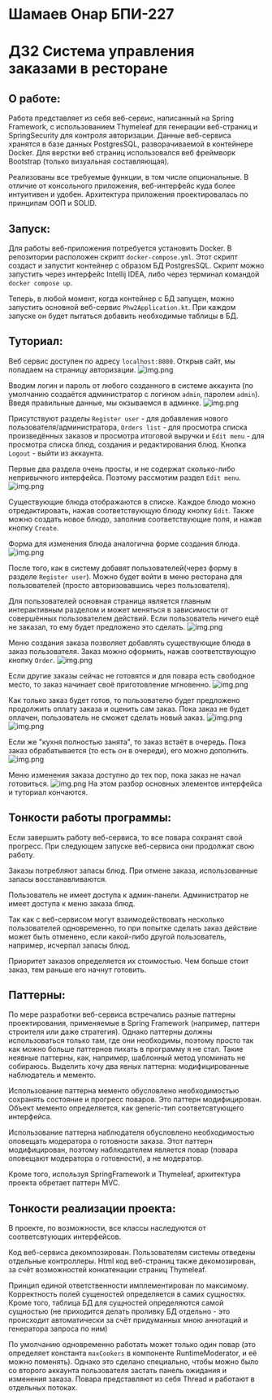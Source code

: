 # Шамаев Онар БПИ-227
# ДЗ2 Система управления заказами в ресторане
## О работе:
Работа представляет из себя веб-сервис, написанный на Spring Framework,
с использованием Thymeleaf для генерации веб-страниц и SpringSecurity для контроля авторизации.
Данные веб-сервиса хранятся в базе данных PostgresSQL, разворачиваемой в контейнере Docker. Для верстки веб страниц использовался
веб фреймворк Bootstrap (только визуальная составляющая).

Реализованы все требуемые функции, в том числе опциональные.
В отличие от консольного приложения, веб-интерфейс куда более интуитивен и удобен.
Архитектура приложения проектировалась по принципам ООП и SOLID.
## Запуск:
Для работы веб-приложения потребуется установить Docker. В репозитории расположен скрипт
`docker-compose.yml`. Этот скрипт создаст и запустит контейнер с образом БД PostgresSQL.
Скрипт можно запустить через интерфейс Intellij IDEA, либо через терминал командой `docker compose up`.

Теперь, в любой момент, когда контейнер с БД запущен,
можно запустить основной веб-сервис `Phw2Application.kt`.
При каждом запуске он будет пытаться добавить необходимые таблицы в БД.

## Туториал:
Веб сервис доступен по адресу `localhost:8080`.
Открыв сайт, мы попадаем на страницу авторизации.
![img.png](assets/img.png)

Вводим логин и пароль от любого созданного в системе аккаунта
(по умолчанию создаётся администратор с логином `admin`, паролем `admin`).
Введя правильные данные, мы окзываемся в админке.
![img.png](assets/img2.png)

Присутствуют разделы `Register user` - для добавления нового пользователя/администратора,
`Orders list` - для просмотра списка произведённых заказов и просмотра итоговой выручки и
`Edit menu` - для просмотра списка блюд, создания и редактирования блюд. Кнопка `Logout` - выйти из аккаунта.

Первые два раздела очень просты, и не содержат сколько-либо непривычного интерфейса.
Поэтому рассмотим раздел `Edit menu`.
![img.png](assets/img3.png)

Существующие блюда отображаются в списке. Каждое блюдо можно отредактировать,
нажав соответствующую блюду кнопку `Edit`. Также можно создать новое блюдо, заполнив соответствующие
поля, и нажав кнопку `Create`.

Форма для изменения блюда аналогична форме создания блюда.
![img.png](assets/img4.png)

После того, как в систему добавят пользователей(через форму в разделе `Register user`).
Можно будет войти в меню ресторана для пользователей (просто авторизовавшись через пользователя).

Для пользователей основная страница является главным интерактивным разделом
и может меняться в зависимости от совершённых пользователем действий.
Если пользователь ничего ещё не заказал, то ему будет предложено это сделать.
![img.png](assets/img5.png)

Меню создания заказа позволяет добавлять существующие блюда в заказ пользователя.
Заказ можно оформить, нажав соответствующую кнопку `Order`.
![img.png](assets/img6.png)

Если другие заказы сейчас не готовятся и для повара есть свободное место, то
заказ начинает своё приготовление мгновенно.
![img.png](assets/img7.png)

Как только заказ будет готов, то пользователю будет предложено продолжить оплату заказа и оценить сам заказ.
Пока заказ не будет оплачен, пользователь не сможет сделать новый заказ.
![img.png](assets/img8.png)
![img.png](assets/img9.png)

Если же "кухня полностью занята", то заказ встаёт в очередь. Пока заказ обрабатывается (то есть он в очереди),
его можно дополнить.
![img.png](assets/img10.png)

Меню изменения заказа доступно до тех пор, пока заказ не начал готовиться.
![img.png](assets/img11.png)
На этом разбор основных элементов интерфейса и туториал кончаются.

## Тонкости работы программы:
Если завершить работу веб-сервиса, то все повара сохранят свой прогресс.
При следующем запуске веб-сервиса они продолжат свою работу.

Заказы потребляют запасы блюд.
При отмене заказа, использованные запасы восстанавливаются.

Пользователь не имеет доступа к админ-панели.
Администратор не имеет доступа к меню заказа блюд.

Так как с веб-сервисом могут взаимодействовать несколько пользователей одновременно,
то при попытке сделать заказ действие может быть отменено,
если какой-либо другой пользователь, например, исчерпал запасы блюд.

Приоритет заказов определяется их стоимостью. Чем больше стоит заказ, тем раньше его начнут готовить.
## Паттерны:
По мере разработки веб-сервиса встречались разные паттерны проектирования, применяемые в Spring Framework
(например, паттерн строителя или даже стратегия).
Однако паттерны должны использоваться только там, где они необходимы, поэтому просто так как можно больше паттернов пихать в программу я не стал.
Такие неявные паттерны, как, например, шаблонный метод упоминать не собираюсь. Выделить хочу два явных паттерна: модифицированные наблюдатель и мементо.

Использование паттерна мементо обусловлено необходимостью сохранять состояние и прогресс поваров. Это паттерн модифицирован. Объект мементо определяется, как generic-тип соответсвтующего интерфейса.

Использование паттерна наблюдателя обусловлено необходимостью оповещать модератора о готовности заказа. Этот паттерн модифицирован, поэтому наблюдателем является повар (повара оповещают модератора о готовности), а не модератор.

Кроме того, используя SpringFramework и Thymeleaf, архитектура проекта обретает паттерн MVC.
## Тонкости реализации проекта:
В проекте, по возможности, все классы наследуются от соответсвтующих интерфейсов.

Код веб-сервиса декомпозирован. Пользователям системы отведены отдельные контроллеры. Html код веб-страниц также декомозирован, за счёт возможностей конкатенации страниц Thymeleaf.

Принцип единой ответственности имплементирован по максимому.
Корректность полей сущеностей определяется в самих сущностях.
Кроме того, таблица БД для сущностей определяются самой сущностью
(не приходится делать проливку БД отдельно - это происходит автоматически за счёт придуманных мною аннотаций и генератора запроса по ним)

По умолчанию одновременно работать может только один повар (это определяет константа `maxCookers` в компоненте RuntimeModerator, и её можно поменять).
Однако это сделано специально, чтобы можно было со второго аккаунта пользователя застать панель ожидания и изменения заказа. Повара представляют из себя Thread и работают в отдельных потоках.